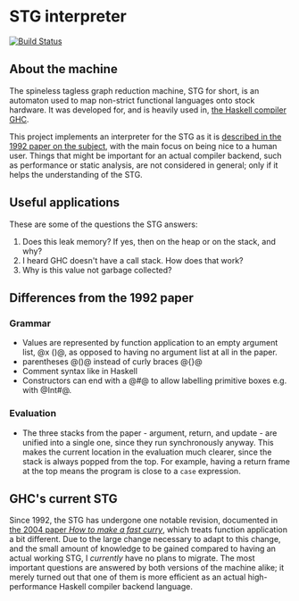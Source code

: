 STG interpreter
===============

[![Build Status](https://travis-ci.org/quchen/stg.svg?branch=master)](https://travis-ci.org/quchen/stg)

About the machine
-----------------

The spineless tagless graph reduction machine, STG for short, is an automaton
used to map non-strict functional languages onto stock hardware. It was
developed for, and is heavily used in, [the Haskell compiler GHC][ghc].

This project implements an interpreter for the STG as it is [described in the
1992 paper on the subject][stg1992], with the main focus on being nice to a
human user. Things that might be important for an actual compiler backend, such
as performance or static analysis, are not considered in general; only if it
helps the understanding of the STG.


Useful applications
-------------------

These are some of the questions the STG answers:

1. Does this leak memory? If yes, then on the heap or on the stack, and why?
2. I heard GHC doesn't have a call stack. How does that work?
3. Why is this value not garbage collected?


Differences from the 1992 paper
-------------------------------

### Grammar

- Values are represented by function application to an empty argument list,
  @x ()@, as opposed to having no argument list at all in the paper.
- parentheses @()@ instead of curly braces @{}@
- Comment syntax like in Haskell
- Constructors can end with a @#@ to allow labelling primitive boxes
  e.g. with @Int#@.

### Evaluation

- The three stacks from the paper - argument, return, and update - are unified
  into a single one, since they run synchronously anyway. This makes the current
  location in the evaluation much clearer, since the stack is always popped from
  the top. For example, having a return frame at the top means the program is
  close to a `case` expression.


GHC's current STG
-----------------

Since 1992, the STG has undergone one notable revision, documented in [the 2004
paper *How to make a fast curry*][fastcurry], which treats function application
a bit different. Due to the large change necessary to adapt to this change, and
the small amount of knowledge to be gained compared to having an actual working
STG, I *currently* have no plans to migrate. The most important questions are
answered by both versions of the machine alike; it merely turned out that one of
them is more efficient as an actual high-performance Haskell compiler backend
language.

[ghc]: https://www.haskell.org/ghc/
[stg1992]: http://research.microsoft.com/apps/pubs/default.aspx?id=67083
[fastcurry]: http://research.microsoft.com/en-us/um/people/simonpj/papers/eval-apply/
